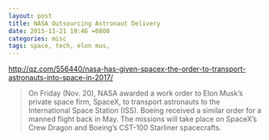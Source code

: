 ```yaml
---
layout: post
title: NASA Outsourcing Astronaut Delivery
date: 2015-11-21 19:46 =0800
categories: misc
tags: space, tech, elon mus,
---
```


http://qz.com/556440/nasa-has-given-spacex-the-order-to-transport-astronauts-into-space-in-2017/

> On Friday (Nov. 20), NASA awarded a work order to Elon Musk’s private space firm, SpaceX, to transport astronauts to the International Space Station (ISS). Boeing received a similar order for a manned flight back in May. The missions will take place on SpaceX’s Crew Dragon and Boeing’s CST-100 Starliner spacecrafts.
